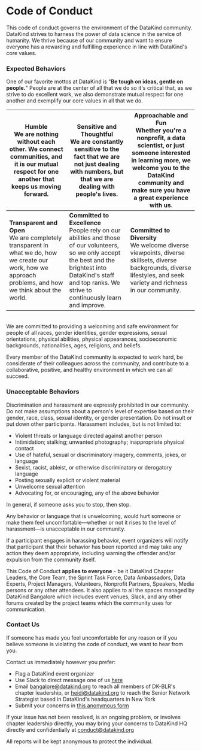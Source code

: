 # Code of Conduct

This code of conduct governs the environment of the DataKind community. DataKind strives to harness the power of data science in the service of humanity. We thrive because of our community and want to ensure everyone has a rewarding and fulfilling experience in line with DataKind&#39;s core values.

### Expected Behaviors

One of our favorite mottos at DataKind is &quot;**Be tough on ideas, gentle on people.**&quot; People are at the center of all that we do so it&#39;s critical that, as we strive to do excellent work, we also demonstrate mutual respect for one another and exemplify our core values in all that we do.

| **Humble** <br/> We are nothing without each other. We connect communities, and it is our mutual respect for one another that keeps us moving forward. | **Sensitive and Thoughtful** <br/>We are constantly sensitive to the fact that we are not just dealing with numbers, but that we are dealing with people&#39;s lives. | **Approachable and Fun** <br/>Whether you&#39;re a nonprofit, a data scientist, or just someone interested in learning more, we welcome you to the DataKind community and make sure you have a great experience with us. |
| --- | --- | --- |
| **Transparent and Open** <br/> We are completely transparent in what we do, how we create our work, how we approach problems, and how we think about the world. | **Committed to Excellence** <br/> People rely on our abilities and those of our volunteers, so we only accept the best and the brightest into DataKind&#39;s staff and top ranks. We strive to continuously learn and improve. | **Committed to Diversity** <br/> We welcome diverse viewpoints, diverse skillsets, diverse backgrounds, diverse lifestyles, and seek variety and richness in our community. |

<br/>
We are committed to providing a welcoming and safe environment for people of all races, gender identities, gender expressions, sexual orientations, physical abilities, physical appearances, socioeconomic backgrounds, nationalities, ages, religions, and beliefs.

Every member of the DataKind community is expected to work hard, be considerate of their colleagues across the community, and contribute to a collaborative, positive, and healthy environment in which we can all succeed.

### Unacceptable Behaviors

Discrimination and harassment are expressly prohibited in our community. Do not make assumptions about a person&#39;s level of expertise based on their gender, race, class, sexual identity, or gender presentation. Do not insult or put down other participants. Harassment includes, but is not limited to:

- Violent threats or language directed against another person
- Intimidation; stalking; unwanted photography; inappropriate physical contact
- Use of hateful, sexual or discriminatory imagery, comments, jokes, or language
- Sexist, racist, ableist, or otherwise discriminatory or derogatory language
- Posting sexually explicit or violent material
- Unwelcome sexual attention
- Advocating for, or encouraging, any of the above behavior

In general, if someone asks you to stop, then stop.

Any behavior or language that is unwelcoming, would hurt someone or make them feel uncomfortable—whether or not it rises to the level of harassment—is unacceptable in our community.

If a participant engages in harassing behavior, event organizers will notify that participant that their behavior has been reported and may take any action they deem appropriate, including warning the offender and/or expulsion from the community itself.

This Code of Conduct **applies to everyone** - be it DataKind Chapter Leaders, the Core Team, the Sprint Task Force, Data Ambassadors, Data Experts, Project Managers, Volunteers, Nonprofit Partners, Speakers, Media persons or any other attendees. It also applies to all the spaces managed by DataKind Bangalore which includes event venues, Slack, and any other forums created by the project teams which the community uses for communication.

### Contact Us

If someone has made you feel uncomfortable for any reason or if you believe someone is violating the code of conduct, we want to hear from you.

Contact us immediately however you prefer:

- Flag a DataKind event organizer
- Use Slack to direct message one of us [here](https://dkblr-slack.herokuapp.com/)
- Email [bangalore@datakind.org](mailto:bangalore@datakind.org) to reach all members of DK-BLR&#39;s chapter leadership, or [heidi@datakind.org](mailto:heidi@datakind.org) to reach the Senior Network Strategist based in DataKind&#39;s headquarters in New York
- Submit your concerns in [this anonymous form](https://goo.gl/forms/cIWL6NwHllwCcO0F3)

If your issue has not been resolved, is an ongoing problem, or involves chapter leadership directly, you may bring your concerns to DataKind HQ directly and confidentially at [conduct@datakind.org](mailto:conduct@datakind.org)

All reports will be kept anonymous to protect the individual.

